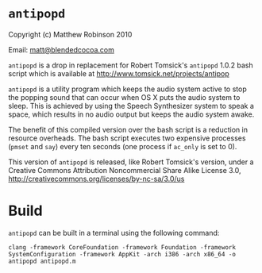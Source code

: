 `antipopd`
===

Copyright (c) Matthew Robinson 2010 

Email: matt@blendedcocoa.com

`antipopd` is a drop in replacement for Robert Tomsick's `antipopd` 1.0.2 bash
script which is available at http://www.tomsick.net/projects/antipop

`antipopd` is a utility program which keeps the audio system active to stop
the popping sound that can occur when OS X puts the audio system to sleep.
This is achieved by using the Speech Synthesizer system to speak a space,
which results in no audio output but keeps the audio system awake.

The benefit of this compiled version over the bash script is a reduction
in resource overheads.  The bash script executes two expensive processes 
(`pmset` and `say`) every ten seconds (one process if `ac_only` is set to 0).

This version of `antipopd` is released, like Robert Tomsick's version, under
a Creative Commons Attribution Noncommercial Share Alike License 3.0,
http://creativecommons.org/licenses/by-nc-sa/3.0/us


Build
===

`antipopd` can be built in a terminal using the following command:

    clang -framework CoreFoundation -framework Foundation -framework SystemConfiguration -framework AppKit -arch i386 -arch x86_64 -o antipopd antipopd.m

